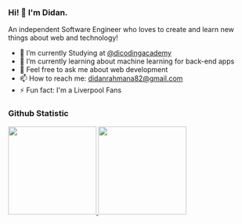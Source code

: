 ### Hi! 👋 I'm Didan.

An independent Software Engineer who loves to create and learn new things about web and technology! 

- 🔭 I’m currently Studying at <a href="https://github.com/dicodingacademy">@dicodingacademy</a>
- 🌱 I’m currently learning about machine learning for back-end apps
- 💬 Feel free to ask me about web development
- 📫 How to reach me: didanrahmana82@gmail.com
- ⚡ Fun fact: I'm a Liverpool Fans


### Github Statistic
<p align="left">
<a href="https://github.com/dimasmds">
  <img height="180em" src="https://github-readme-stats-eight-theta.vercel.app/api?username=fiendess&show_icons=true&theme=algolia&include_all_commits=true&count_private=true"/>
  <img height="180em" src="https://github-readme-stats-eight-theta.vercel.app/api/top-langs/?username=fiendess&layout=compact&langs_count=8&theme=algolia"/>
</a>
</p>
